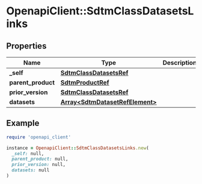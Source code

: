 # OpenapiClient::SdtmClassDatasetsLinks

## Properties

| Name | Type | Description | Notes |
| ---- | ---- | ----------- | ----- |
| **_self** | [**SdtmClassDatasetsRef**](SdtmClassDatasetsRef.md) |  | [optional] |
| **parent_product** | [**SdtmProductRef**](SdtmProductRef.md) |  | [optional] |
| **prior_version** | [**SdtmClassDatasetsRef**](SdtmClassDatasetsRef.md) |  | [optional] |
| **datasets** | [**Array&lt;SdtmDatasetRefElement&gt;**](SdtmDatasetRefElement.md) |  | [optional] |

## Example

```ruby
require 'openapi_client'

instance = OpenapiClient::SdtmClassDatasetsLinks.new(
  _self: null,
  parent_product: null,
  prior_version: null,
  datasets: null
)
```

